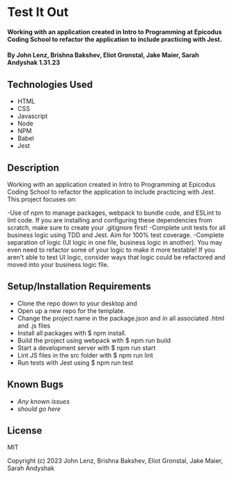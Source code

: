 # Test It Out

#### Working with an application created in Intro to Programming at Epicodus Coding School to refactor the application to include practicing with Jest.

#### By John Lenz, Brishna Bakshev, Eliot Gronstal, Jake Maier, Sarah Andyshak 1.31.23

## Technologies Used

* HTML
* CSS
* Javascript
* Node
* NPM
* Babel
* Jest

## Description
Working with an application created in Intro to Programming at Epicodus Coding School to refactor the application to include practicing with Jest. This project focuses on:

-Use of npm to manage packages, webpack to bundle code, and ESLint to lint code. If you are installing and configuring these dependencies from scratch, make sure to create your .gitignore first!
-Complete unit tests for all business logic using TDD and Jest. Aim for 100% test coverage.
-Complete separation of logic (UI logic in one file, business logic in another). You may even need to refactor some of your logic to make it more testable! If you aren't able to test UI logic, consider ways that logic could be refactored and moved into your business logic file.

## Setup/Installation Requirements

* Clone the repo down to your desktop and 
* Open up a new repo for the template.
* Change the project name in the package.json and in all associated .html and .js files
* Install all packages with $ npm install.
* Build the project using webpack with $ npm run build
* Start a development server with $ npm run start
* Lint JS files in the src folder with $ npm run lint
* Run tests with Jest using $ npm run test

## Known Bugs

* _Any known issues_
* _should go here_

## License

MIT

Copyright (c) 2023 John Lenz, Brishna Bakshev, Eliot Gronstal, Jake Maier, Sarah Andyshak